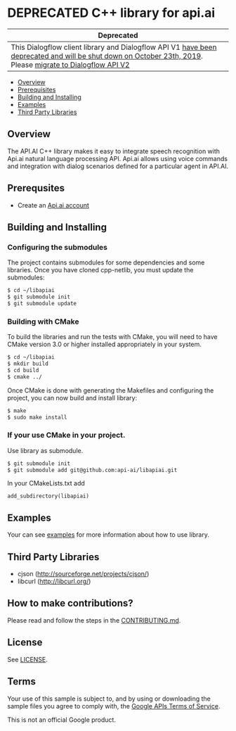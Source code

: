 # DEPRECATED C++ library for api.ai

| Deprecated |
|-------|
| This Dialogflow client library and Dialogflow API V1 [have been deprecated and will be shut down on October 23th, 2019](https://blog.dialogflow.com/post/migrate-to-dialogflow-api-v2/). Please [migrate to Dialogflow API V2](https://cloud.google.com/dialogflow-enterprise/docs/migrating) |

* [Overview](#overview)
* [Prerequisites](#prerequisites)
* [Building and Installing](#buildingandinstalling)
* [Examples](#examples)
* [Third Party Libraries](#thirdpartylibraries)

## <a name="overview"></a>Overview
The API.AI C++ library makes it easy to integrate speech recognition with Api.ai natural language processing API. Api.ai allows using voice commands and integration with dialog scenarios defined for a particular agent in API.AI.

## <a name="prerequisites"></a>Prerequsites
* Create an [Api.ai account](https://api.ai)

## <a name="buildingandinstalling"></a>Building and Installing
### Configuring the submodules
The project contains submodules for some dependencies and some libraries. Once you have cloned cpp-netlib, you must update the submodules:

```Bash
$ cd ~/libapiai
$ git submodule init
$ git submodule update
```

### Building with CMake
To build the libraries and run the tests with CMake, you will need to have CMake version 3.0 or higher installed appropriately in your system.

```Bash
$ cd ~/libapiai
$ mkdir build
$ cd build
$ cmake ../
```

Once CMake is done with generating the Makefiles and configuring the project, you can now build and install library:
```Bash
$ make
$ sudo make install
```

### If your use CMake in your project.

Use library as submodule.

```Bash
$ git submodule init
$ git submodule add git@github.com:api-ai/libapiai.git
```

In your CMakeLists.txt add 
```
add_subdirectory(libapiai)
```

## <a name="examples"></a>Examples
Your can see [examples](examples) for more information about how to use library.

## <a name="thirdpartylibraries"></a>Third Party Libraries
* cjson (http://sourceforge.net/projects/cjson/)
* libcurl (http://libcurl.org/)

## How to make contributions?
Please read and follow the steps in the [CONTRIBUTING.md](CONTRIBUTING.md).

## License
See [LICENSE](LICENSE).

## Terms
Your use of this sample is subject to, and by using or downloading the sample files you agree to comply with, the [Google APIs Terms of Service](https://developers.google.com/terms/).

This is not an official Google product.
